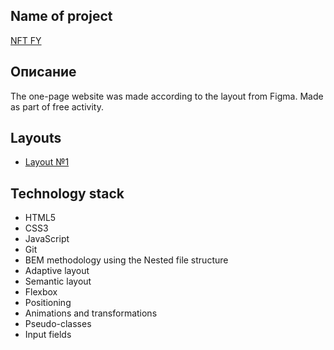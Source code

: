## Name of project
[NFT FY](https://kulembetov.github.io/nft-fy)

## Описание
The one-page website was made according to the layout from Figma. Made as part of free activity.

## Layouts
* [Layout №1](https://www.figma.com/file/mlIYXHC9d3JASxkSnrdpBp/NFT-hero-section(website-landing-page)-(Community)?node-id=1%3A2&t=ildYKYCv2bopaYnI-1)

## Technology stack
* HTML5
* CSS3
* JavaScript
* Git
* BEM methodology using the Nested file structure
* Adaptive layout
* Semantic layout
* Flexbox
* Positioning
* Animations and transformations
* Pseudo-classes
* Input fields
